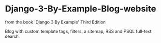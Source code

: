 # Django-3-By-Example-Blog-website

from the book 'Django 3 By Example'
Third Edition

Blog with custom template tags, filters, a sitemap, RSS and PSQL full-text search.
